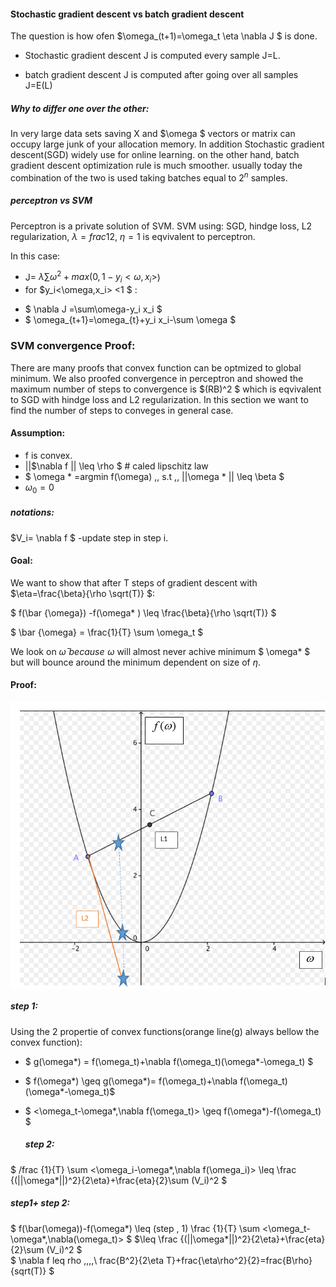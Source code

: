 #### Stochastic gradient descent vs batch gradient descent

The question is how ofen $\omega_(t+1)=\omega_t \eta \nabla J $ is done.

- Stochastic gradient descent  J is computed every sample J=L.

- batch gradient descent J is computed after going over all samples J=E(L)

##### Why to differ one over the other:  

In very large data sets saving X and $\omega $ vectors or matrix can occupy large junk of your allocation memory. In addition Stochastic gradient descent(SGD) widely use for online learning. on the other hand, batch gradient descent optimization rule is much smoother. usually today the combination of the two is used taking batches equal to $2^n$ samples.
 
##### perceptron vs SVM

Perceptron is a private solution of SVM. 
SVM using: SGD, hindge loss, L2 regularization, $\lambda=frac{1}{2}$, $\eta =1$ is eqvivalent to perceptron.

In this case:
- J= $\lambda \sum \omega^2+max(0,1-y_i<\omega,x_i>$)
- for $y_i<\omega,x_i> <1 $ : 
 * $ \nabla J =\sum\omega-y_i x_i $
 * $ \omega_{t+1}=\omega_{t}+y_i x_i-\sum \omega $

### SVM convergence Proof:

There are many proofs that convex function can be optmized to global minimum. We also proofed convergence in perceptron and showed the maximum number of steps to convergence is $(RB)^2 $ which is eqvivalent to SGD with hindge loss and L2 regularization.
In this section we want to find the number of steps to conveges in general case.

#### Assumption:

- f is convex.
- ||$\nabla f || \leq \rho $    # caled lipschitz law
- $ \omega * =argmin f(\omega) \,\, s.t \,\, ||\omega * || \leq \beta $
- $\omega_0=0$
##### notations:

$V_i= \nabla f $ -update step in step i.

#### Goal:

We want to show that after T steps of gradient descent with $\eta=\frac{\beta}{\rho \sqrt(T)} $:

$ f(\bar {\omega}) -f(\omega* ) \leq \frac{\beta}{\rho \sqrt(T)} $

$ \bar {\omega} = \frac{1}{T} \sum \omega_t $

We look on $\bar{\omega } \,\, because \,\, \omega$ will almost never achive minimum $ \omega* $ but will bounce around the minimum dependent on size of $\eta$.

#### Proof:

<p align="center">
	<img src="./Lesson_5/Capture.PNG" align="middle">
</p>

##### step 1:

Using the 2 propertie of convex functions(orange line(g) always bellow the convex function):

- $ g(\omega*) = f(\omega_t)+\nabla f(\omega_t)(\omega*-\omega_t) $
- $ f(\omega*) \geq g(\omega*)= f(\omega_t)+\nabla f(\omega_t)(\omega*-\omega_t)$
- $ <\omega_t-\omega*,\nabla f(\omega_t)> \geq f(\omega*)-f(\omega_t) $
  
  ##### step 2:
  
 $ /frac {1}{T} \sum <\omega_i-\omega*,\nabla f(\omega_i)> \leq \frac {(||\omega*||)^2}{2\eta}+\frac{eta}{2}\sum (V_i)^2 $
 
 ##### step1+ step 2:
   
$ f(\bar(\omega))-f(\omega*) \leq (step \, 1) \frac {1}{T} \sum <\omega_t-\omega*,\nabla(\omega_t)> $
$\leq \frac {(||\omega*||)^2}{2\eta}+\frac{eta}{2}\sum (V_i)^2 $  
$ \nabla f leq rho \,\,\,\,\  frac{B^2}{2\eta T}+frac{\eta\rho^2}{2}=frac{B\rho}{sqrt(T)} $


   
